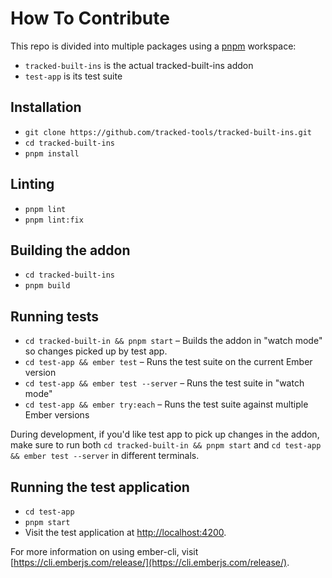 # How To Contribute

This repo is divided into multiple packages using a [pnpm](https://pnpm.io)
workspace:

- `tracked-built-ins` is the actual tracked-built-ins addon
- `test-app` is its test suite

## Installation

* `git clone https://github.com/tracked-tools/tracked-built-ins.git`
* `cd tracked-built-ins`
* `pnpm install`

## Linting

- `pnpm lint`
- `pnpm lint:fix`

## Building the addon

- `cd tracked-built-ins`
- `pnpm build`

## Running tests

* `cd tracked-built-in && pnpm start` – Builds the addon in "watch mode" so changes picked up by test app.
* `cd test-app && ember test` – Runs the test suite on the current Ember version
* `cd test-app && ember test --server` – Runs the test suite in "watch mode"
* `cd test-app && ember try:each` – Runs the test suite against multiple Ember versions

During development, if you'd like test app to pick up changes in the addon, make sure to run both
`cd tracked-built-in && pnpm start` and `cd test-app && ember test --server` in different terminals.

## Running the test application

- `cd test-app`
- `pnpm start`
- Visit the test application at [http://localhost:4200](http://localhost:4200).

For more information on using ember-cli, visit [https://cli.emberjs.com/release/](https://cli.emberjs.com/release/).

